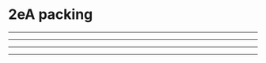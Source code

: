 2eA packing
===========

------------------------------------------------------------------------

------------------------------------------------------------------------

------------------------------------------------------------------------

------------------------------------------------------------------------
